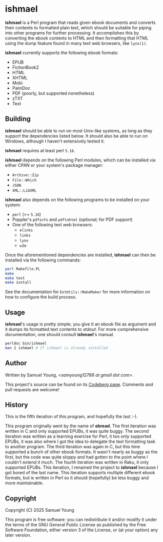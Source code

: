# ishmael
**ishmael** is a Perl program that reads given ebook documents and converts
their contents to formatted plain text, which should be suitable for
piping into other programs for further processing. It accomplishes this
by converting the ebook contents to HTML and then formatting that HTML
using the dump feature found in many text web browsers, like `lynx(1)`.

**ishmael** currently supports the following ebook formats:
* EPUB
* FictionBook2
* HTML
* XHTML
* Mobi
* PalmDoc
* PDF (poorly, but supported nonetheless)
* zTXT
* Text

## Building
**ishmael** should be able to run on most Unix-like systems, as long as they
support the dependencies listed below. It should also be able to run on
Windows, although I haven't extensively tested it.

**ishmael** requires at least perl `5.16`.

**ishmael** depends on the following Perl modules, which can be installed via
either CPAN or your system's package manager:
* `Archive::Zip`
* `File::Which`
* `JSON`
* `XML::LibXML`

**ishmael** also depends on the following programs to be installed on your
system:
* `perl` (>= `5.16`)
* Poppler's `pdfinfo` and `pdftohtml` (optional; for PDF support)
* One of the following text web browsers:
  - `elinks`
  - `links`
  - `lynx`
  - `w3m`

Once the aforementioned dependencies are installed, **ishmael** can then be
installed via the following commands:
```bash
perl Makefile.PL
make
make test
make install
```
See the documentation for `ExtUtils::MakeMaker` for more information on how to
configure the build process.

## Usage
**ishmael**'s usage is pretty simple; you give it an ebook file as argument and
it dumps its formatted text contents to *stdout*. For more comprehensive
documentation, one should consult **ishmael**'s manual.
```bash
perldoc bin/ishmael
man 1 ishmael # If ishmael is already installed
```
## Author
Written by Samuel Young, *\<samyoung12788 at gmail dot com\>*.

This project's source can be found on its
[Codeberg page](https://codeberg.org/1-1sam/ishmael). Comments and pull
requests are welcome!

## History

This is the fifth iteration of this program, and hopefully the last :-).

This program originally went by the name of **ebread**. The first iteration was
written in C and only supported EPUBs, it was quite buggy. The second
iteration was written as a learning exercise for Perl, it too only supported
EPUBs, it was also where I got the idea to delegate the text formatting task to
another program. The third iteration was again in C, but this time supported
a bunch of other ebook formats. It wasn't nearly as buggy as the first, but the
code was quite sloppy and had gotten to the point where I couldn't extend it
much. The fourth iteration was written in Raku, it only supported EPUBs. This
iteration, I renamed the project to **ishmael** because I got bored of the last
name. This iteration supports multiple different ebook formats, but is written
in Perl so it should (hopefully) be less buggy and more maintainable.

## Copyright
Copyright (C) 2025 Samuel Young

This program is free software: you can redistribute it and/or modify
it under the terms of the GNU General Public License as published by
the Free Software Foundation, either version 3 of the License, or
(at your option) any later version.

